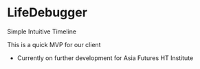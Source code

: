 # LifeDebugger
Simple Intuitive Timeline

This is a quick MVP for our client

* Currently on further development for Asia Futures HT Institute
